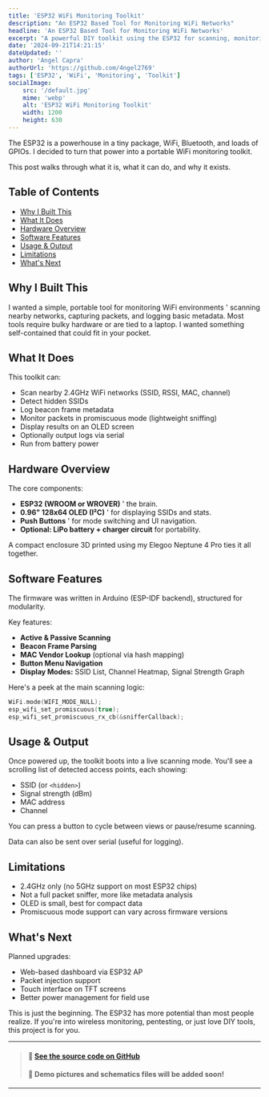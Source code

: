 ```yaml
---
title: 'ESP32 WiFi Monitoring Toolkit'
description: "An ESP32 Based Tool for Monitoring WiFi Networks"
headline: 'An ESP32 Based Tool for Monitoring WiFi Networks'
excerpt: "A powerful DIY toolkit using the ESP32 for scanning, monitoring, and analyzing WiFi networks, all from a tiny board."
date: '2024-09-21T14:21:15'
dateUpdated: ''
author: 'Angel Capra'
authorUrl: 'https://github.com/4ngel2769'
tags: ['ESP32', 'WiFi', 'Monitoring', 'Toolkit']
socialImage:
    src: '/default.jpg'
    mime: 'webp'
    alt: 'ESP32 WiFi Monitoring Toolkit'
    width: 1200
    height: 630
---
```


The ESP32 is a powerhouse in a tiny package, WiFi, Bluetooth, and loads of GPIOs. I decided to turn that power into a portable WiFi monitoring toolkit.

This post walks through what it is, what it can do, and why it exists.

## Table of Contents

- [Why I Built This](#why-i-built-this)
- [What It Does](#what-it-does)
- [Hardware Overview](#hardware-overview)
- [Software Features](#software-features)
- [Usage & Output](#usage--output)
- [Limitations](#limitations)
- [What's Next](#whats-next)

## Why I Built This

I wanted a simple, portable tool for monitoring WiFi environments ' scanning nearby networks, capturing packets, and logging basic metadata. Most tools require bulky hardware or are tied to a laptop. I wanted something self-contained that could fit in your pocket.

## What It Does

This toolkit can:

- Scan nearby 2.4GHz WiFi networks (SSID, RSSI, MAC, channel)
- Detect hidden SSIDs
- Log beacon frame metadata
- Monitor packets in promiscuous mode (lightweight sniffing)
- Display results on an OLED screen
- Optionally output logs via serial
- Run from battery power

## Hardware Overview

The core components:

- **ESP32 (WROOM or WROVER)** ' the brain.
- **0.96" 128x64 OLED (I²C)** ' for displaying SSIDs and stats.
- **Push Buttons** ' for mode switching and UI navigation.
- **Optional: LiPo battery + charger circuit** for portability.

A compact enclosure 3D printed using my Elegoo Neptune 4 Pro ties it all together.

## Software Features

The firmware was written in Arduino (ESP-IDF backend), structured for modularity.

Key features:

- **Active & Passive Scanning**
- **Beacon Frame Parsing**
- **MAC Vendor Lookup** (optional via hash mapping)
- **Button Menu Navigation**
- **Display Modes:** SSID List, Channel Heatmap, Signal Strength Graph

Here's a peek at the main scanning logic:

```cpp
WiFi.mode(WIFI_MODE_NULL);
esp_wifi_set_promiscuous(true);
esp_wifi_set_promiscuous_rx_cb(&snifferCallback);
````

## Usage & Output

Once powered up, the toolkit boots into a live scanning mode. You'll see a scrolling list of detected access points, each showing:

* SSID (or `<hidden>`)
* Signal strength (dBm)
* MAC address
* Channel

You can press a button to cycle between views or pause/resume scanning.

Data can also be sent over serial (useful for logging).

## Limitations

* 2.4GHz only (no 5GHz support on most ESP32 chips)
* Not a full packet sniffer, more like metadata analysis
* OLED is small, best for compact data
* Promiscuous mode support can vary across firmware versions

## What's Next

Planned upgrades:

* Web-based dashboard via ESP32 AP
* Packet injection support
* Touch interface on TFT screens
* Better power management for field use

This is just the beginning. The ESP32 has more potential than most people realize. If you're into wireless monitoring, pentesting, or just love DIY tools, this project is for you.

---

> #### 🔧 [See the source code on GitHub](https:\/\/github.com/4ngel2769)
> #### 📸 Demo pictures and schematics files will be added soon!
---